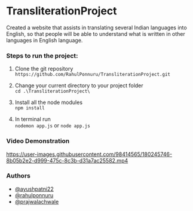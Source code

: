 # TransliterationProject
Created a website that assists in translating several Indian languages into English, so that people will be able to understand what is written in other languages in English language.
### Steps to run the project:

1) Clone the git repository <br>
   `https://github.com/RahulPonnuru/TransliterationProject.git`

2) Change your current directory to your project folder <br>
   `cd .\TransliterationProject\`

3) Install all the node modules
   <br> `npm install` 
   
4) In terminal run <br> 
         `nodemon app.js`
         or
         `node app.js`
### Video Demonstration
https://user-images.githubusercontent.com/98414565/180245746-8b05b2e2-d999-475c-8c3b-d31a7ac25582.mp4

### Authors

- [@ayushpatni22](https://www.linkedin.com/in/ayushpatni22/)
- [@rahulponnuru](https://www.linkedin.com/in/rahul-ponnuru-990096228/)
- [@prajwalachwale](https://www.linkedin.com/in/prajwalachwale/)
